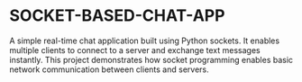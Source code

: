 # SOCKET-BASED-CHAT-APP
A simple real-time chat application built using Python sockets. It enables multiple clients to connect to a server and exchange text messages instantly. This project demonstrates how socket programming enables basic network communication between clients and servers.
